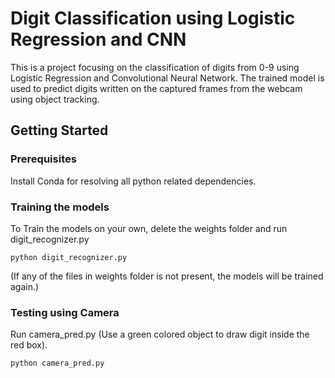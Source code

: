 # Digit Classification using Logistic Regression and CNN 
This is a project focusing on the classification of digits from 0-9 using Logistic Regression and Convolutional Neural Network.
The trained model is used to predict digits written on the captured frames from the webcam using object tracking.

## Getting Started
### Prerequisites
Install Conda for resolving all python related dependencies.

### Training the models
To Train the models on your own, delete the weights folder and run digit_recognizer.py
```
python digit_recognizer.py
```
(If any of the files in weights folder is not present, the models will be trained again.)

### Testing using Camera
Run camera_pred.py (Use a green colored object to draw digit inside the red box).
```
python camera_pred.py
```


